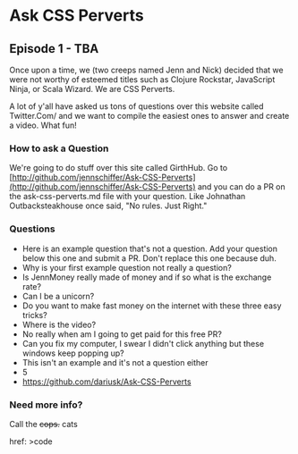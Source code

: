 # Ask CSS Perverts
## Episode 1 - TBA 

Once upon a time, we (two creeps named Jenn and Nick) decided that we were not worthy of esteemed titles such as Clojure Rockstar, JavaScript Ninja, or Scala Wizard. We are CSS Perverts.

A lot of y'all have asked us tons of questions over this website called Twitter.Com/ and we want to compile the easiest ones to answer and create a video. What fun!

### How to ask a Question

We're going to do stuff over this site called GirthHub. Go to [http://github.com/jennschiffer/Ask-CSS-Perverts](http://github.com/jennschiffer/Ask-CSS-Perverts) and you can do a PR on the ask-css-perverts.md file with your question. Like Johnathan Outbacksteakhouse once said, "No rules. Just Right."

### Questions

* Here is an example question that's not a question. Add your question below this one and submit a PR. Don't replace this one because duh.
* Why is your first example question not really a question? 
* Is JennMoney really made of money and if so what is the exchange rate?
* Can I be a unicorn?
* Do you want to make fast money on the internet with these three easy tricks?
* Where is the video?
* No really when am I going to get paid for this free PR?
* Can you fix my computer, I swear I didn't click anything but these windows keep popping up? 
* This isn't an example and it's not a question either
* 5
* https://github.com/dariusk/Ask-CSS-Perverts

### Need more info?

Call the ~~cops.~~ cats 

href: >code
